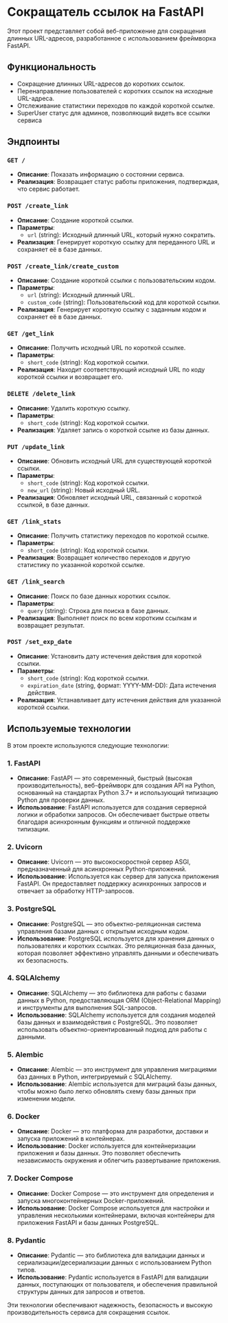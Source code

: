 # Сокращатель ссылок на FastAPI

Этот проект представляет собой веб-приложение для сокращения длинных URL-адресов, разработанное с использованием фреймворка FastAPI.

## Функциональность

- Сокращение длинных URL-адресов до коротких ссылок.
- Перенаправление пользователей с коротких ссылок на исходные URL-адреса.
- Отслеживание статистики переходов по каждой короткой ссылке.
- SuperUser статус для админов, позволяющий видеть все ссылки сервиса

## Эндпоинты

### `GET /`
- **Описание**: Показать информацию о состоянии сервиса.
- **Реализация**: Возвращает статус работы приложения, подтверждая, что сервис работает.

### `POST /create_link`
- **Описание**: Создание короткой ссылки.
- **Параметры**:
  - `url` (string): Исходный длинный URL, который нужно сократить.
- **Реализация**: Генерирует короткую ссылку для переданного URL и сохраняет её в базе данных.

### `POST /create_link/create_custom`
- **Описание**: Создание короткой ссылки с пользовательским кодом.
- **Параметры**:
  - `url` (string): Исходный длинный URL.
  - `custom_code` (string): Пользовательский код для короткой ссылки.
- **Реализация**: Генерирует короткую ссылку с заданным кодом и сохраняет её в базе данных.

### `GET /get_link`
- **Описание**: Получить исходный URL по короткой ссылке.
- **Параметры**:
  - `short_code` (string): Код короткой ссылки.
- **Реализация**: Находит соответствующий исходный URL по коду короткой ссылки и возвращает его.

### `DELETE /delete_link`
- **Описание**: Удалить короткую ссылку.
- **Параметры**:
  - `short_code` (string): Код короткой ссылки.
- **Реализация**: Удаляет запись о короткой ссылке из базы данных.

### `PUT /update_link`
- **Описание**: Обновить исходный URL для существующей короткой ссылки.
- **Параметры**:
  - `short_code` (string): Код короткой ссылки.
  - `new_url` (string): Новый исходный URL.
- **Реализация**: Обновляет исходный URL, связанный с короткой ссылкой, в базе данных.

### `GET /link_stats`
- **Описание**: Получить статистику переходов по короткой ссылке.
- **Параметры**:
  - `short_code` (string): Код короткой ссылки.
- **Реализация**: Возвращает количество переходов и другую статистику по указанной короткой ссылке.

### `GET /link_search`
- **Описание**: Поиск по базе данных коротких ссылок.
- **Параметры**:
  - `query` (string): Строка для поиска в базе данных.
- **Реализация**: Выполняет поиск по всем коротким ссылкам и возвращает результат.

### `POST /set_exp_date`
- **Описание**: Установить дату истечения действия для короткой ссылки.
- **Параметры**:
  - `short_code` (string): Код короткой ссылки.
  - `expiration_date` (string, формат: YYYY-MM-DD): Дата истечения действия.
- **Реализация**: Устанавливает дату истечения действия для указанной короткой ссылки.

## Используемые технологии

В этом проекте используются следующие технологии:

### 1. **FastAPI**
   - **Описание**: FastAPI — это современный, быстрый (высокая производительность), веб-фреймворк для создания API на Python, основанный на стандартах Python 3.7+ и использующий типизацию Python для проверки данных.
   - **Использование**: FastAPI используется для создания серверной логики и обработки запросов. Он обеспечивает быстрые ответы благодаря асинхронным функциям и отличной поддержке типизации.

### 2. **Uvicorn**
   - **Описание**: Uvicorn — это высокоскоростной сервер ASGI, предназначенный для асинхронных Python-приложений.
   - **Использование**: Используется как сервер для запуска приложения FastAPI. Он предоставляет поддержку асинхронных запросов и отвечает за обработку HTTP-запросов.

### 3. **PostgreSQL**
   - **Описание**: PostgreSQL — это объектно-реляционная система управления базами данных с открытым исходным кодом.
   - **Использование**: PostgreSQL используется для хранения данных о пользователях и коротких ссылках. Это реляционная база данных, которая позволяет эффективно управлять данными и обеспечивать их безопасность.

### 4. **SQLAlchemy**
   - **Описание**: SQLAlchemy — это библиотека для работы с базами данных в Python, предоставляющая ORM (Object-Relational Mapping) и инструменты для выполнения SQL-запросов.
   - **Использование**: SQLAlchemy используется для создания моделей базы данных и взаимодействия с PostgreSQL. Это позволяет использовать объектно-ориентированный подход для работы с данными.

### 5. **Alembic**
   - **Описание**: Alembic — это инструмент для управления миграциями баз данных в Python, интегрируемый с SQLAlchemy.
   - **Использование**: Alembic используется для миграций базы данных, чтобы можно было легко обновлять схему базы данных при изменении модели.

### 6. **Docker**
   - **Описание**: Docker — это платформа для разработки, доставки и запуска приложений в контейнерах.
   - **Использование**: Docker используется для контейнеризации приложения и базы данных. Это позволяет обеспечить независимость окружения и облегчить развертывание приложения.

### 7. **Docker Compose**
   - **Описание**: Docker Compose — это инструмент для определения и запуска многоконтейнерных Docker-приложений.
   - **Использование**: Docker Compose используется для настройки и управления несколькими контейнерами, включая контейнеры для приложения FastAPI и базы данных PostgreSQL.

### 8. **Pydantic**
   - **Описание**: Pydantic — это библиотека для валидации данных и сериализации/десериализации данных с использованием Python типов.
   - **Использование**: Pydantic используется в FastAPI для валидации данных, поступающих от пользователя, и обеспечения правильной структуры данных для запросов и ответов.

Эти технологии обеспечивают надежность, безопасность и высокую производительность сервиса для сокращения ссылок.




